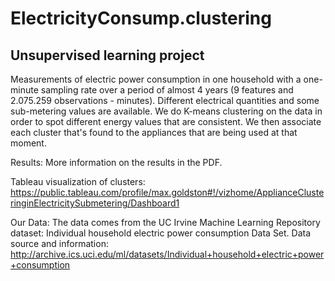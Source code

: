 # ElectricityConsump.clustering
## Unsupervised learning project

Measurements of electric power consumption in one household with a one-minute sampling rate over a period of almost 4 years (9 features and 2.075.259 observations - minutes). Different electrical quantities and some sub-metering values are available. We do K-means clustering on the data in order to spot different energy values that are consistent. We then associate each cluster that's found to the appliances that are being used at that moment.

Results:
More information on the results in the PDF.

Tableau visualization of clusters: https://public.tableau.com/profile/max.goldston#!/vizhome/ApplianceClusteringinElectricitySubmetering/Dashboard1

Our Data:
The data comes from the UC Irvine Machine Learning Repository dataset: Individual household electric power consumption Data Set. Data source and information: http://archive.ics.uci.edu/ml/datasets/Individual+household+electric+power+consumption
